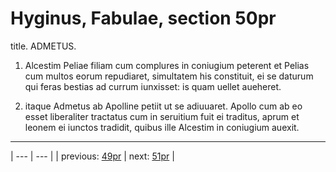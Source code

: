 # Hyginus, Fabulae, section 50pr

title. ADMETUS.



1. Alcestim Peliae filiam cum complures in coniugium peterent et Pelias cum multos eorum repudiaret, simultatem his constituit, ei se daturum qui feras bestias ad currum iunxisset: is quam uellet aueheret.



2. itaque Admetus ab Apolline petiit ut se adiuuaret. Apollo cum ab eo esset liberaliter tractatus cum in seruitium fuit ei traditus, aprum et leonem ei iunctos tradidit, quibus ille Alcestim in coniugium auexit.



---

| --- | --- |
| previous: [49pr](../49pr/) | next: [51pr](../51pr/) |